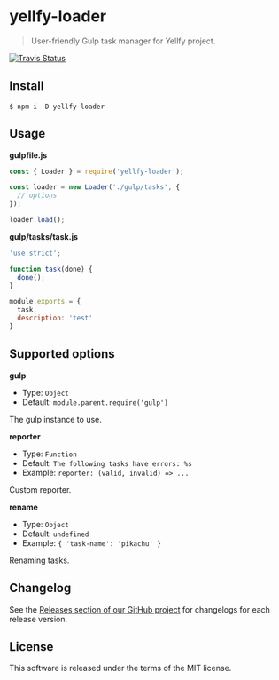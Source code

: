 # yellfy-loader

> User-friendly Gulp task manager for Yellfy project.

[![Travis Status](https://travis-ci.org/mrmlnc/yellfy-loader.svg?branch=master)](https://travis-ci.org/mrmlnc/yellfy-loader)

## Install

```shell
$ npm i -D yellfy-loader
```

## Usage

**gulpfile.js**

```js
const { Loader } = require('yellfy-loader');

const loader = new Loader('./gulp/tasks', {
  // options
});

loader.load();
```

**gulp/tasks/task.js**

```js
'use strict';

function task(done) {
  done();
}

module.exports = {
  task,
  description: 'test'
}
```

## Supported options

**gulp**

  * Type: `Object`
  * Default: `module.parent.require('gulp')`

The gulp instance to use.

**reporter**

  * Type: `Function`
  * Default: `The following tasks have errors: %s`
  * Example: `reporter: (valid, invalid) => ...`

Custom reporter.

**rename**

  * Type: `Object`
  * Default: `undefined`
  * Example: `{ 'task-name': 'pikachu' }`

Renaming tasks.

## Changelog

See the [Releases section of our GitHub project](https://github.com/mrmlnc/yellfy-loader/releases) for changelogs for each release version.

## License

This software is released under the terms of the MIT license.
